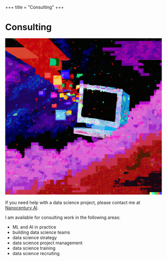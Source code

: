 +++
title = "Consulting"
+++

# Consulting

![a descriptive caption](/images/computer.png)

If you need help with a data science project, please contact me at [Nanocentury AI](https://nanocentury-ai.github.io/web/).

I am available for consulting work in the following areas:
- ML and AI in practice
- building data science teams
- data science strategy
- data science project management
- data science training
- data science recruiting